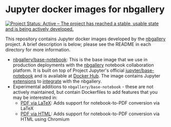 # Jupyter docker images for nbgallery

[![Project Status: Active – The project has reached a stable, usable state and is being actively developed.](https://www.repostatus.org/badges/latest/active.svg)](https://www.repostatus.org/#active)

This repository contains Jupyter docker images developed by the [nbgallery](https://github.com/nbgallery) project.  A brief description is below; please see the README in each directory for more information.

  * [nbgallery/base-notebook](base-notebook): This is the base image that we use in production deployments with the [nbgallery](https://github.com/nbgallery/nbgallery) notebook collaboration platform.  It is built on top of Project Jupyter's official [jupyter/base-notebook](https://github.com/jupyter/docker-stacks/tree/master/base-notebook) and is available at [Docker Hub](https://hub.docker.com/r/nbgallery/base-notebook).  The image contains Jupyter [extensions](https://github.com/nbgallery/nbgallery-extensions) to [integrate](https://github.com/nbgallery/nbgallery/blob/master/docs/jupyter_integration.md) with the nbgallery.
  * Experimental additions to `nbgallery/base-notebook` - these are not actively maintained, but contain Dockerfiles to add features that you may be interested in:
    * [PDF via LaTeX](pdf-latex): Adds support for notebook-to-PDF conversion via LaTeX
    * [PDF via HTML](pdf-html): Adds support for notebook-to-PDF conversion via HTML using Chromium
